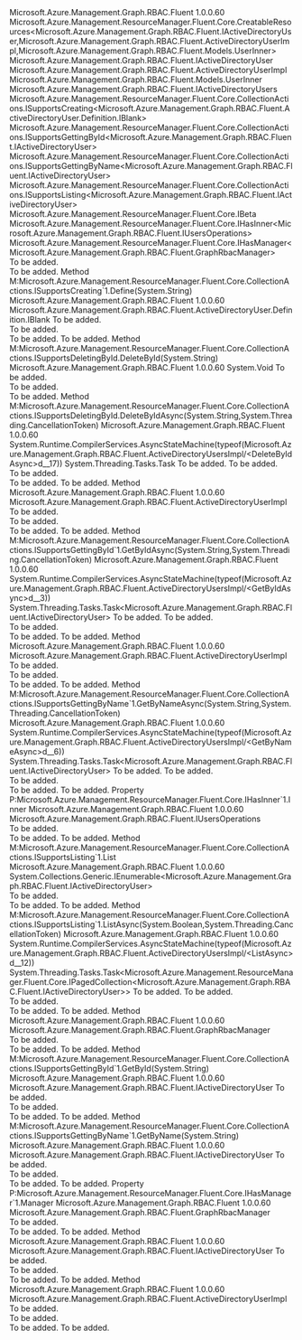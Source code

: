 <Type Name="ActiveDirectoryUsersImpl" FullName="Microsoft.Azure.Management.Graph.RBAC.Fluent.ActiveDirectoryUsersImpl">
  <TypeSignature Language="C#" Value="public class ActiveDirectoryUsersImpl : Microsoft.Azure.Management.ResourceManager.Fluent.Core.CreatableResources&lt;Microsoft.Azure.Management.Graph.RBAC.Fluent.IActiveDirectoryUser,Microsoft.Azure.Management.Graph.RBAC.Fluent.ActiveDirectoryUserImpl,Microsoft.Azure.Management.Graph.RBAC.Fluent.Models.UserInner&gt;, Microsoft.Azure.Management.Graph.RBAC.Fluent.IActiveDirectoryUsers, Microsoft.Azure.Management.ResourceManager.Fluent.Core.CollectionActions.ISupportsCreating&lt;Microsoft.Azure.Management.Graph.RBAC.Fluent.ActiveDirectoryUser.Definition.IBlank&gt;, Microsoft.Azure.Management.ResourceManager.Fluent.Core.CollectionActions.ISupportsGettingById&lt;Microsoft.Azure.Management.Graph.RBAC.Fluent.IActiveDirectoryUser&gt;, Microsoft.Azure.Management.ResourceManager.Fluent.Core.CollectionActions.ISupportsGettingByName&lt;Microsoft.Azure.Management.Graph.RBAC.Fluent.IActiveDirectoryUser&gt;, Microsoft.Azure.Management.ResourceManager.Fluent.Core.CollectionActions.ISupportsListing&lt;Microsoft.Azure.Management.Graph.RBAC.Fluent.IActiveDirectoryUser&gt;, Microsoft.Azure.Management.ResourceManager.Fluent.Core.IBeta, Microsoft.Azure.Management.ResourceManager.Fluent.Core.IHasInner&lt;Microsoft.Azure.Management.Graph.RBAC.Fluent.IUsersOperations&gt;, Microsoft.Azure.Management.ResourceManager.Fluent.Core.IHasManager&lt;Microsoft.Azure.Management.Graph.RBAC.Fluent.GraphRbacManager&gt;" />
  <TypeSignature Language="ILAsm" Value=".class public auto ansi beforefieldinit ActiveDirectoryUsersImpl extends Microsoft.Azure.Management.ResourceManager.Fluent.Core.CreatableResources`3&lt;class Microsoft.Azure.Management.Graph.RBAC.Fluent.IActiveDirectoryUser, class Microsoft.Azure.Management.Graph.RBAC.Fluent.ActiveDirectoryUserImpl, class Microsoft.Azure.Management.Graph.RBAC.Fluent.Models.UserInner&gt; implements class Microsoft.Azure.Management.Graph.RBAC.Fluent.IActiveDirectoryUsers, class Microsoft.Azure.Management.ResourceManager.Fluent.Core.CollectionActions.ISupportsCreating`1&lt;class Microsoft.Azure.Management.Graph.RBAC.Fluent.ActiveDirectoryUser.Definition.IBlank&gt;, class Microsoft.Azure.Management.ResourceManager.Fluent.Core.CollectionActions.ISupportsDeletingById, class Microsoft.Azure.Management.ResourceManager.Fluent.Core.CollectionActions.ISupportsGettingById`1&lt;class Microsoft.Azure.Management.Graph.RBAC.Fluent.IActiveDirectoryUser&gt;, class Microsoft.Azure.Management.ResourceManager.Fluent.Core.CollectionActions.ISupportsGettingByName`1&lt;class Microsoft.Azure.Management.Graph.RBAC.Fluent.IActiveDirectoryUser&gt;, class Microsoft.Azure.Management.ResourceManager.Fluent.Core.CollectionActions.ISupportsListing`1&lt;class Microsoft.Azure.Management.Graph.RBAC.Fluent.IActiveDirectoryUser&gt;, class Microsoft.Azure.Management.ResourceManager.Fluent.Core.IBeta, class Microsoft.Azure.Management.ResourceManager.Fluent.Core.IHasInner`1&lt;class Microsoft.Azure.Management.Graph.RBAC.Fluent.IUsersOperations&gt;, class Microsoft.Azure.Management.ResourceManager.Fluent.Core.IHasManager`1&lt;class Microsoft.Azure.Management.Graph.RBAC.Fluent.GraphRbacManager&gt;" />
  <TypeSignature Language="DocId" Value="T:Microsoft.Azure.Management.Graph.RBAC.Fluent.ActiveDirectoryUsersImpl" />
  <TypeSignature Language="VB.NET" Value="Public Class ActiveDirectoryUsersImpl&#xA;Inherits CreatableResources(Of IActiveDirectoryUser, ActiveDirectoryUserImpl, UserInner)&#xA;Implements IActiveDirectoryUsers, IBeta, IHasInner(Of IUsersOperations), IHasManager(Of GraphRbacManager), ISupportsCreating(Of IBlank), ISupportsGettingById(Of IActiveDirectoryUser), ISupportsGettingByName(Of IActiveDirectoryUser), ISupportsListing(Of IActiveDirectoryUser)" />
  <TypeSignature Language="F#" Value="type ActiveDirectoryUsersImpl = class&#xA;    inherit CreatableResources&lt;IActiveDirectoryUser, ActiveDirectoryUserImpl, UserInner&gt;&#xA;    interface IActiveDirectoryUsers&#xA;    interface IBeta&#xA;    interface ISupportsGettingById&lt;IActiveDirectoryUser&gt;&#xA;    interface ISupportsGettingByName&lt;IActiveDirectoryUser&gt;&#xA;    interface ISupportsListing&lt;IActiveDirectoryUser&gt;&#xA;    interface ISupportsCreating&lt;IBlank&gt;&#xA;    interface ISupportsDeletingById&#xA;    interface IHasManager&lt;GraphRbacManager&gt;&#xA;    interface IHasInner&lt;IUsersOperations&gt;" />
  <AssemblyInfo>
    <AssemblyName>Microsoft.Azure.Management.Graph.RBAC.Fluent</AssemblyName>
    <AssemblyVersion>1.0.0.60</AssemblyVersion>
  </AssemblyInfo>
  <Base>
    <BaseTypeName>Microsoft.Azure.Management.ResourceManager.Fluent.Core.CreatableResources&lt;Microsoft.Azure.Management.Graph.RBAC.Fluent.IActiveDirectoryUser,Microsoft.Azure.Management.Graph.RBAC.Fluent.ActiveDirectoryUserImpl,Microsoft.Azure.Management.Graph.RBAC.Fluent.Models.UserInner&gt;</BaseTypeName>
    <BaseTypeArguments>
      <BaseTypeArgument TypeParamName="!0">Microsoft.Azure.Management.Graph.RBAC.Fluent.IActiveDirectoryUser</BaseTypeArgument>
      <BaseTypeArgument TypeParamName="!1">Microsoft.Azure.Management.Graph.RBAC.Fluent.ActiveDirectoryUserImpl</BaseTypeArgument>
      <BaseTypeArgument TypeParamName="!2">Microsoft.Azure.Management.Graph.RBAC.Fluent.Models.UserInner</BaseTypeArgument>
    </BaseTypeArguments>
  </Base>
  <Interfaces>
    <Interface>
      <InterfaceName>Microsoft.Azure.Management.Graph.RBAC.Fluent.IActiveDirectoryUsers</InterfaceName>
    </Interface>
    <Interface>
      <InterfaceName>Microsoft.Azure.Management.ResourceManager.Fluent.Core.CollectionActions.ISupportsCreating&lt;Microsoft.Azure.Management.Graph.RBAC.Fluent.ActiveDirectoryUser.Definition.IBlank&gt;</InterfaceName>
    </Interface>
    <Interface>
      <InterfaceName>Microsoft.Azure.Management.ResourceManager.Fluent.Core.CollectionActions.ISupportsGettingById&lt;Microsoft.Azure.Management.Graph.RBAC.Fluent.IActiveDirectoryUser&gt;</InterfaceName>
    </Interface>
    <Interface>
      <InterfaceName>Microsoft.Azure.Management.ResourceManager.Fluent.Core.CollectionActions.ISupportsGettingByName&lt;Microsoft.Azure.Management.Graph.RBAC.Fluent.IActiveDirectoryUser&gt;</InterfaceName>
    </Interface>
    <Interface>
      <InterfaceName>Microsoft.Azure.Management.ResourceManager.Fluent.Core.CollectionActions.ISupportsListing&lt;Microsoft.Azure.Management.Graph.RBAC.Fluent.IActiveDirectoryUser&gt;</InterfaceName>
    </Interface>
    <Interface>
      <InterfaceName>Microsoft.Azure.Management.ResourceManager.Fluent.Core.IBeta</InterfaceName>
    </Interface>
    <Interface>
      <InterfaceName>Microsoft.Azure.Management.ResourceManager.Fluent.Core.IHasInner&lt;Microsoft.Azure.Management.Graph.RBAC.Fluent.IUsersOperations&gt;</InterfaceName>
    </Interface>
    <Interface>
      <InterfaceName>Microsoft.Azure.Management.ResourceManager.Fluent.Core.IHasManager&lt;Microsoft.Azure.Management.Graph.RBAC.Fluent.GraphRbacManager&gt;</InterfaceName>
    </Interface>
  </Interfaces>
  <Docs>
    <summary>To be added.</summary>
    <remarks>To be added.</remarks>
  </Docs>
  <Members>
    <Member MemberName="Define">
      <MemberSignature Language="C#" Value="public Microsoft.Azure.Management.Graph.RBAC.Fluent.ActiveDirectoryUser.Definition.IBlank Define (string name);" />
      <MemberSignature Language="ILAsm" Value=".method public hidebysig newslot virtual instance class Microsoft.Azure.Management.Graph.RBAC.Fluent.ActiveDirectoryUser.Definition.IBlank Define(string name) cil managed" />
      <MemberSignature Language="DocId" Value="M:Microsoft.Azure.Management.Graph.RBAC.Fluent.ActiveDirectoryUsersImpl.Define(System.String)" />
      <MemberSignature Language="VB.NET" Value="Public Function Define (name As String) As IBlank" />
      <MemberSignature Language="F#" Value="abstract member Define : string -&gt; Microsoft.Azure.Management.Graph.RBAC.Fluent.ActiveDirectoryUser.Definition.IBlank&#xA;override this.Define : string -&gt; Microsoft.Azure.Management.Graph.RBAC.Fluent.ActiveDirectoryUser.Definition.IBlank" Usage="activeDirectoryUsersImpl.Define name" />
      <MemberType>Method</MemberType>
      <Implements>
        <InterfaceMember>M:Microsoft.Azure.Management.ResourceManager.Fluent.Core.CollectionActions.ISupportsCreating`1.Define(System.String)</InterfaceMember>
      </Implements>
      <AssemblyInfo>
        <AssemblyName>Microsoft.Azure.Management.Graph.RBAC.Fluent</AssemblyName>
        <AssemblyVersion>1.0.0.60</AssemblyVersion>
      </AssemblyInfo>
      <ReturnValue>
        <ReturnType>Microsoft.Azure.Management.Graph.RBAC.Fluent.ActiveDirectoryUser.Definition.IBlank</ReturnType>
      </ReturnValue>
      <Parameters>
        <Parameter Name="name" Type="System.String" />
      </Parameters>
      <Docs>
        <param name="name">To be added.</param>
        <summary>To be added.</summary>
        <returns>To be added.</returns>
        <remarks>To be added.</remarks>
      </Docs>
    </Member>
    <Member MemberName="DeleteById">
      <MemberSignature Language="C#" Value="public override void DeleteById (string id);" />
      <MemberSignature Language="ILAsm" Value=".method public hidebysig virtual instance void DeleteById(string id) cil managed" />
      <MemberSignature Language="DocId" Value="M:Microsoft.Azure.Management.Graph.RBAC.Fluent.ActiveDirectoryUsersImpl.DeleteById(System.String)" />
      <MemberSignature Language="VB.NET" Value="Public Overrides Sub DeleteById (id As String)" />
      <MemberSignature Language="F#" Value="override this.DeleteById : string -&gt; unit" Usage="activeDirectoryUsersImpl.DeleteById id" />
      <MemberType>Method</MemberType>
      <Implements>
        <InterfaceMember>M:Microsoft.Azure.Management.ResourceManager.Fluent.Core.CollectionActions.ISupportsDeletingById.DeleteById(System.String)</InterfaceMember>
      </Implements>
      <AssemblyInfo>
        <AssemblyName>Microsoft.Azure.Management.Graph.RBAC.Fluent</AssemblyName>
        <AssemblyVersion>1.0.0.60</AssemblyVersion>
      </AssemblyInfo>
      <ReturnValue>
        <ReturnType>System.Void</ReturnType>
      </ReturnValue>
      <Parameters>
        <Parameter Name="id" Type="System.String" />
      </Parameters>
      <Docs>
        <param name="id">To be added.</param>
        <summary>To be added.</summary>
        <remarks>To be added.</remarks>
      </Docs>
    </Member>
    <Member MemberName="DeleteByIdAsync">
      <MemberSignature Language="C#" Value="public override System.Threading.Tasks.Task DeleteByIdAsync (string id, System.Threading.CancellationToken cancellationToken = null);" />
      <MemberSignature Language="ILAsm" Value=".method public hidebysig virtual instance class System.Threading.Tasks.Task DeleteByIdAsync(string id, valuetype System.Threading.CancellationToken cancellationToken) cil managed" />
      <MemberSignature Language="DocId" Value="M:Microsoft.Azure.Management.Graph.RBAC.Fluent.ActiveDirectoryUsersImpl.DeleteByIdAsync(System.String,System.Threading.CancellationToken)" />
      <MemberSignature Language="F#" Value="override this.DeleteByIdAsync : string * System.Threading.CancellationToken -&gt; System.Threading.Tasks.Task" Usage="activeDirectoryUsersImpl.DeleteByIdAsync (id, cancellationToken)" />
      <MemberType>Method</MemberType>
      <Implements>
        <InterfaceMember>M:Microsoft.Azure.Management.ResourceManager.Fluent.Core.CollectionActions.ISupportsDeletingById.DeleteByIdAsync(System.String,System.Threading.CancellationToken)</InterfaceMember>
      </Implements>
      <AssemblyInfo>
        <AssemblyName>Microsoft.Azure.Management.Graph.RBAC.Fluent</AssemblyName>
        <AssemblyVersion>1.0.0.60</AssemblyVersion>
      </AssemblyInfo>
      <Attributes>
        <Attribute>
          <AttributeName>System.Runtime.CompilerServices.AsyncStateMachine(typeof(Microsoft.Azure.Management.Graph.RBAC.Fluent.ActiveDirectoryUsersImpl/&lt;DeleteByIdAsync&gt;d__17))</AttributeName>
        </Attribute>
      </Attributes>
      <ReturnValue>
        <ReturnType>System.Threading.Tasks.Task</ReturnType>
      </ReturnValue>
      <Parameters>
        <Parameter Name="id" Type="System.String" />
        <Parameter Name="cancellationToken" Type="System.Threading.CancellationToken" />
      </Parameters>
      <Docs>
        <param name="id">To be added.</param>
        <param name="cancellationToken">To be added.</param>
        <summary>To be added.</summary>
        <returns>To be added.</returns>
        <remarks>To be added.</remarks>
      </Docs>
    </Member>
    <Member MemberName="GetById">
      <MemberSignature Language="C#" Value="public Microsoft.Azure.Management.Graph.RBAC.Fluent.ActiveDirectoryUserImpl GetById (string objectId);" />
      <MemberSignature Language="ILAsm" Value=".method public hidebysig instance class Microsoft.Azure.Management.Graph.RBAC.Fluent.ActiveDirectoryUserImpl GetById(string objectId) cil managed" />
      <MemberSignature Language="DocId" Value="M:Microsoft.Azure.Management.Graph.RBAC.Fluent.ActiveDirectoryUsersImpl.GetById(System.String)" />
      <MemberSignature Language="VB.NET" Value="Public Function GetById (objectId As String) As ActiveDirectoryUserImpl" />
      <MemberSignature Language="F#" Value="member this.GetById : string -&gt; Microsoft.Azure.Management.Graph.RBAC.Fluent.ActiveDirectoryUserImpl" Usage="activeDirectoryUsersImpl.GetById objectId" />
      <MemberType>Method</MemberType>
      <AssemblyInfo>
        <AssemblyName>Microsoft.Azure.Management.Graph.RBAC.Fluent</AssemblyName>
        <AssemblyVersion>1.0.0.60</AssemblyVersion>
      </AssemblyInfo>
      <ReturnValue>
        <ReturnType>Microsoft.Azure.Management.Graph.RBAC.Fluent.ActiveDirectoryUserImpl</ReturnType>
      </ReturnValue>
      <Parameters>
        <Parameter Name="objectId" Type="System.String" />
      </Parameters>
      <Docs>
        <param name="objectId">To be added.</param>
        <summary>To be added.</summary>
        <returns>To be added.</returns>
        <remarks>To be added.</remarks>
      </Docs>
    </Member>
    <Member MemberName="GetByIdAsync">
      <MemberSignature Language="C#" Value="public System.Threading.Tasks.Task&lt;Microsoft.Azure.Management.Graph.RBAC.Fluent.IActiveDirectoryUser&gt; GetByIdAsync (string id, System.Threading.CancellationToken cancellationToken = null);" />
      <MemberSignature Language="ILAsm" Value=".method public hidebysig newslot virtual instance class System.Threading.Tasks.Task`1&lt;class Microsoft.Azure.Management.Graph.RBAC.Fluent.IActiveDirectoryUser&gt; GetByIdAsync(string id, valuetype System.Threading.CancellationToken cancellationToken) cil managed" />
      <MemberSignature Language="DocId" Value="M:Microsoft.Azure.Management.Graph.RBAC.Fluent.ActiveDirectoryUsersImpl.GetByIdAsync(System.String,System.Threading.CancellationToken)" />
      <MemberSignature Language="F#" Value="abstract member GetByIdAsync : string * System.Threading.CancellationToken -&gt; System.Threading.Tasks.Task&lt;Microsoft.Azure.Management.Graph.RBAC.Fluent.IActiveDirectoryUser&gt;&#xA;override this.GetByIdAsync : string * System.Threading.CancellationToken -&gt; System.Threading.Tasks.Task&lt;Microsoft.Azure.Management.Graph.RBAC.Fluent.IActiveDirectoryUser&gt;" Usage="activeDirectoryUsersImpl.GetByIdAsync (id, cancellationToken)" />
      <MemberType>Method</MemberType>
      <Implements>
        <InterfaceMember>M:Microsoft.Azure.Management.ResourceManager.Fluent.Core.CollectionActions.ISupportsGettingById`1.GetByIdAsync(System.String,System.Threading.CancellationToken)</InterfaceMember>
      </Implements>
      <AssemblyInfo>
        <AssemblyName>Microsoft.Azure.Management.Graph.RBAC.Fluent</AssemblyName>
        <AssemblyVersion>1.0.0.60</AssemblyVersion>
      </AssemblyInfo>
      <Attributes>
        <Attribute>
          <AttributeName>System.Runtime.CompilerServices.AsyncStateMachine(typeof(Microsoft.Azure.Management.Graph.RBAC.Fluent.ActiveDirectoryUsersImpl/&lt;GetByIdAsync&gt;d__3))</AttributeName>
        </Attribute>
      </Attributes>
      <ReturnValue>
        <ReturnType>System.Threading.Tasks.Task&lt;Microsoft.Azure.Management.Graph.RBAC.Fluent.IActiveDirectoryUser&gt;</ReturnType>
      </ReturnValue>
      <Parameters>
        <Parameter Name="id" Type="System.String" />
        <Parameter Name="cancellationToken" Type="System.Threading.CancellationToken" />
      </Parameters>
      <Docs>
        <param name="id">To be added.</param>
        <param name="cancellationToken">To be added.</param>
        <summary>To be added.</summary>
        <returns>To be added.</returns>
        <remarks>To be added.</remarks>
      </Docs>
    </Member>
    <Member MemberName="GetByName">
      <MemberSignature Language="C#" Value="public Microsoft.Azure.Management.Graph.RBAC.Fluent.ActiveDirectoryUserImpl GetByName (string upn);" />
      <MemberSignature Language="ILAsm" Value=".method public hidebysig instance class Microsoft.Azure.Management.Graph.RBAC.Fluent.ActiveDirectoryUserImpl GetByName(string upn) cil managed" />
      <MemberSignature Language="DocId" Value="M:Microsoft.Azure.Management.Graph.RBAC.Fluent.ActiveDirectoryUsersImpl.GetByName(System.String)" />
      <MemberSignature Language="VB.NET" Value="Public Function GetByName (upn As String) As ActiveDirectoryUserImpl" />
      <MemberSignature Language="F#" Value="member this.GetByName : string -&gt; Microsoft.Azure.Management.Graph.RBAC.Fluent.ActiveDirectoryUserImpl" Usage="activeDirectoryUsersImpl.GetByName upn" />
      <MemberType>Method</MemberType>
      <AssemblyInfo>
        <AssemblyName>Microsoft.Azure.Management.Graph.RBAC.Fluent</AssemblyName>
        <AssemblyVersion>1.0.0.60</AssemblyVersion>
      </AssemblyInfo>
      <ReturnValue>
        <ReturnType>Microsoft.Azure.Management.Graph.RBAC.Fluent.ActiveDirectoryUserImpl</ReturnType>
      </ReturnValue>
      <Parameters>
        <Parameter Name="upn" Type="System.String" />
      </Parameters>
      <Docs>
        <param name="upn">To be added.</param>
        <summary>To be added.</summary>
        <returns>To be added.</returns>
        <remarks>To be added.</remarks>
      </Docs>
    </Member>
    <Member MemberName="GetByNameAsync">
      <MemberSignature Language="C#" Value="public System.Threading.Tasks.Task&lt;Microsoft.Azure.Management.Graph.RBAC.Fluent.IActiveDirectoryUser&gt; GetByNameAsync (string name, System.Threading.CancellationToken cancellationToken = null);" />
      <MemberSignature Language="ILAsm" Value=".method public hidebysig newslot virtual instance class System.Threading.Tasks.Task`1&lt;class Microsoft.Azure.Management.Graph.RBAC.Fluent.IActiveDirectoryUser&gt; GetByNameAsync(string name, valuetype System.Threading.CancellationToken cancellationToken) cil managed" />
      <MemberSignature Language="DocId" Value="M:Microsoft.Azure.Management.Graph.RBAC.Fluent.ActiveDirectoryUsersImpl.GetByNameAsync(System.String,System.Threading.CancellationToken)" />
      <MemberSignature Language="F#" Value="abstract member GetByNameAsync : string * System.Threading.CancellationToken -&gt; System.Threading.Tasks.Task&lt;Microsoft.Azure.Management.Graph.RBAC.Fluent.IActiveDirectoryUser&gt;&#xA;override this.GetByNameAsync : string * System.Threading.CancellationToken -&gt; System.Threading.Tasks.Task&lt;Microsoft.Azure.Management.Graph.RBAC.Fluent.IActiveDirectoryUser&gt;" Usage="activeDirectoryUsersImpl.GetByNameAsync (name, cancellationToken)" />
      <MemberType>Method</MemberType>
      <Implements>
        <InterfaceMember>M:Microsoft.Azure.Management.ResourceManager.Fluent.Core.CollectionActions.ISupportsGettingByName`1.GetByNameAsync(System.String,System.Threading.CancellationToken)</InterfaceMember>
      </Implements>
      <AssemblyInfo>
        <AssemblyName>Microsoft.Azure.Management.Graph.RBAC.Fluent</AssemblyName>
        <AssemblyVersion>1.0.0.60</AssemblyVersion>
      </AssemblyInfo>
      <Attributes>
        <Attribute>
          <AttributeName>System.Runtime.CompilerServices.AsyncStateMachine(typeof(Microsoft.Azure.Management.Graph.RBAC.Fluent.ActiveDirectoryUsersImpl/&lt;GetByNameAsync&gt;d__6))</AttributeName>
        </Attribute>
      </Attributes>
      <ReturnValue>
        <ReturnType>System.Threading.Tasks.Task&lt;Microsoft.Azure.Management.Graph.RBAC.Fluent.IActiveDirectoryUser&gt;</ReturnType>
      </ReturnValue>
      <Parameters>
        <Parameter Name="name" Type="System.String" />
        <Parameter Name="cancellationToken" Type="System.Threading.CancellationToken" />
      </Parameters>
      <Docs>
        <param name="name">To be added.</param>
        <param name="cancellationToken">To be added.</param>
        <summary>To be added.</summary>
        <returns>To be added.</returns>
        <remarks>To be added.</remarks>
      </Docs>
    </Member>
    <Member MemberName="Inner">
      <MemberSignature Language="C#" Value="public Microsoft.Azure.Management.Graph.RBAC.Fluent.IUsersOperations Inner { get; }" />
      <MemberSignature Language="ILAsm" Value=".property instance class Microsoft.Azure.Management.Graph.RBAC.Fluent.IUsersOperations Inner" />
      <MemberSignature Language="DocId" Value="P:Microsoft.Azure.Management.Graph.RBAC.Fluent.ActiveDirectoryUsersImpl.Inner" />
      <MemberSignature Language="VB.NET" Value="Public ReadOnly Property Inner As IUsersOperations" />
      <MemberSignature Language="F#" Value="member this.Inner : Microsoft.Azure.Management.Graph.RBAC.Fluent.IUsersOperations" Usage="Microsoft.Azure.Management.Graph.RBAC.Fluent.ActiveDirectoryUsersImpl.Inner" />
      <MemberType>Property</MemberType>
      <Implements>
        <InterfaceMember>P:Microsoft.Azure.Management.ResourceManager.Fluent.Core.IHasInner`1.Inner</InterfaceMember>
      </Implements>
      <AssemblyInfo>
        <AssemblyName>Microsoft.Azure.Management.Graph.RBAC.Fluent</AssemblyName>
        <AssemblyVersion>1.0.0.60</AssemblyVersion>
      </AssemblyInfo>
      <ReturnValue>
        <ReturnType>Microsoft.Azure.Management.Graph.RBAC.Fluent.IUsersOperations</ReturnType>
      </ReturnValue>
      <Docs>
        <summary>To be added.</summary>
        <value>To be added.</value>
        <remarks>To be added.</remarks>
      </Docs>
    </Member>
    <Member MemberName="List">
      <MemberSignature Language="C#" Value="public System.Collections.Generic.IEnumerable&lt;Microsoft.Azure.Management.Graph.RBAC.Fluent.IActiveDirectoryUser&gt; List ();" />
      <MemberSignature Language="ILAsm" Value=".method public hidebysig newslot virtual instance class System.Collections.Generic.IEnumerable`1&lt;class Microsoft.Azure.Management.Graph.RBAC.Fluent.IActiveDirectoryUser&gt; List() cil managed" />
      <MemberSignature Language="DocId" Value="M:Microsoft.Azure.Management.Graph.RBAC.Fluent.ActiveDirectoryUsersImpl.List" />
      <MemberSignature Language="VB.NET" Value="Public Function List () As IEnumerable(Of IActiveDirectoryUser)" />
      <MemberSignature Language="F#" Value="abstract member List : unit -&gt; seq&lt;Microsoft.Azure.Management.Graph.RBAC.Fluent.IActiveDirectoryUser&gt;&#xA;override this.List : unit -&gt; seq&lt;Microsoft.Azure.Management.Graph.RBAC.Fluent.IActiveDirectoryUser&gt;" Usage="activeDirectoryUsersImpl.List " />
      <MemberType>Method</MemberType>
      <Implements>
        <InterfaceMember>M:Microsoft.Azure.Management.ResourceManager.Fluent.Core.CollectionActions.ISupportsListing`1.List</InterfaceMember>
      </Implements>
      <AssemblyInfo>
        <AssemblyName>Microsoft.Azure.Management.Graph.RBAC.Fluent</AssemblyName>
        <AssemblyVersion>1.0.0.60</AssemblyVersion>
      </AssemblyInfo>
      <ReturnValue>
        <ReturnType>System.Collections.Generic.IEnumerable&lt;Microsoft.Azure.Management.Graph.RBAC.Fluent.IActiveDirectoryUser&gt;</ReturnType>
      </ReturnValue>
      <Parameters />
      <Docs>
        <summary>To be added.</summary>
        <returns>To be added.</returns>
        <remarks>To be added.</remarks>
      </Docs>
    </Member>
    <Member MemberName="ListAsync">
      <MemberSignature Language="C#" Value="public System.Threading.Tasks.Task&lt;Microsoft.Azure.Management.ResourceManager.Fluent.Core.IPagedCollection&lt;Microsoft.Azure.Management.Graph.RBAC.Fluent.IActiveDirectoryUser&gt;&gt; ListAsync (bool loadAllPages = true, System.Threading.CancellationToken cancellationToken = null);" />
      <MemberSignature Language="ILAsm" Value=".method public hidebysig newslot virtual instance class System.Threading.Tasks.Task`1&lt;class Microsoft.Azure.Management.ResourceManager.Fluent.Core.IPagedCollection`1&lt;class Microsoft.Azure.Management.Graph.RBAC.Fluent.IActiveDirectoryUser&gt;&gt; ListAsync(bool loadAllPages, valuetype System.Threading.CancellationToken cancellationToken) cil managed" />
      <MemberSignature Language="DocId" Value="M:Microsoft.Azure.Management.Graph.RBAC.Fluent.ActiveDirectoryUsersImpl.ListAsync(System.Boolean,System.Threading.CancellationToken)" />
      <MemberSignature Language="F#" Value="abstract member ListAsync : bool * System.Threading.CancellationToken -&gt; System.Threading.Tasks.Task&lt;Microsoft.Azure.Management.ResourceManager.Fluent.Core.IPagedCollection&lt;Microsoft.Azure.Management.Graph.RBAC.Fluent.IActiveDirectoryUser&gt;&gt;&#xA;override this.ListAsync : bool * System.Threading.CancellationToken -&gt; System.Threading.Tasks.Task&lt;Microsoft.Azure.Management.ResourceManager.Fluent.Core.IPagedCollection&lt;Microsoft.Azure.Management.Graph.RBAC.Fluent.IActiveDirectoryUser&gt;&gt;" Usage="activeDirectoryUsersImpl.ListAsync (loadAllPages, cancellationToken)" />
      <MemberType>Method</MemberType>
      <Implements>
        <InterfaceMember>M:Microsoft.Azure.Management.ResourceManager.Fluent.Core.CollectionActions.ISupportsListing`1.ListAsync(System.Boolean,System.Threading.CancellationToken)</InterfaceMember>
      </Implements>
      <AssemblyInfo>
        <AssemblyName>Microsoft.Azure.Management.Graph.RBAC.Fluent</AssemblyName>
        <AssemblyVersion>1.0.0.60</AssemblyVersion>
      </AssemblyInfo>
      <Attributes>
        <Attribute>
          <AttributeName>System.Runtime.CompilerServices.AsyncStateMachine(typeof(Microsoft.Azure.Management.Graph.RBAC.Fluent.ActiveDirectoryUsersImpl/&lt;ListAsync&gt;d__12))</AttributeName>
        </Attribute>
      </Attributes>
      <ReturnValue>
        <ReturnType>System.Threading.Tasks.Task&lt;Microsoft.Azure.Management.ResourceManager.Fluent.Core.IPagedCollection&lt;Microsoft.Azure.Management.Graph.RBAC.Fluent.IActiveDirectoryUser&gt;&gt;</ReturnType>
      </ReturnValue>
      <Parameters>
        <Parameter Name="loadAllPages" Type="System.Boolean" />
        <Parameter Name="cancellationToken" Type="System.Threading.CancellationToken" />
      </Parameters>
      <Docs>
        <param name="loadAllPages">To be added.</param>
        <param name="cancellationToken">To be added.</param>
        <summary>To be added.</summary>
        <returns>To be added.</returns>
        <remarks>To be added.</remarks>
      </Docs>
    </Member>
    <Member MemberName="Manager">
      <MemberSignature Language="C#" Value="public Microsoft.Azure.Management.Graph.RBAC.Fluent.GraphRbacManager Manager ();" />
      <MemberSignature Language="ILAsm" Value=".method public hidebysig instance class Microsoft.Azure.Management.Graph.RBAC.Fluent.GraphRbacManager Manager() cil managed" />
      <MemberSignature Language="DocId" Value="M:Microsoft.Azure.Management.Graph.RBAC.Fluent.ActiveDirectoryUsersImpl.Manager" />
      <MemberSignature Language="VB.NET" Value="Public Function Manager () As GraphRbacManager" />
      <MemberSignature Language="F#" Value="member this.Manager : unit -&gt; Microsoft.Azure.Management.Graph.RBAC.Fluent.GraphRbacManager" Usage="activeDirectoryUsersImpl.Manager " />
      <MemberType>Method</MemberType>
      <AssemblyInfo>
        <AssemblyName>Microsoft.Azure.Management.Graph.RBAC.Fluent</AssemblyName>
        <AssemblyVersion>1.0.0.60</AssemblyVersion>
      </AssemblyInfo>
      <ReturnValue>
        <ReturnType>Microsoft.Azure.Management.Graph.RBAC.Fluent.GraphRbacManager</ReturnType>
      </ReturnValue>
      <Parameters />
      <Docs>
        <summary>To be added.</summary>
        <returns>To be added.</returns>
        <remarks>To be added.</remarks>
      </Docs>
    </Member>
    <Member MemberName="Microsoft.Azure.Management.ResourceManager.Fluent.Core.CollectionActions.ISupportsGettingById&lt;Microsoft.Azure.Management.Graph.RBAC.Fluent.IActiveDirectoryUser&gt;.GetById">
      <MemberSignature Language="C#" Value="Microsoft.Azure.Management.Graph.RBAC.Fluent.IActiveDirectoryUser ISupportsGettingById&lt;IActiveDirectoryUser&gt;.GetById (string id);" />
      <MemberSignature Language="ILAsm" Value=".method hidebysig newslot virtual instance class Microsoft.Azure.Management.Graph.RBAC.Fluent.IActiveDirectoryUser Microsoft.Azure.Management.ResourceManager.Fluent.Core.CollectionActions.ISupportsGettingById&lt;Microsoft.Azure.Management.Graph.RBAC.Fluent.IActiveDirectoryUser&gt;.GetById(string id) cil managed" />
      <MemberSignature Language="DocId" Value="M:Microsoft.Azure.Management.Graph.RBAC.Fluent.ActiveDirectoryUsersImpl.Microsoft#Azure#Management#ResourceManager#Fluent#Core#CollectionActions#ISupportsGettingById&lt;Microsoft#Azure#Management#Graph#RBAC#Fluent#IActiveDirectoryUser&gt;#GetById(System.String)" />
      <MemberSignature Language="VB.NET" Value="Function GetById (id As String) As IActiveDirectoryUser Implements ISupportsGettingById(Of IActiveDirectoryUser).GetById" />
      <MemberType>Method</MemberType>
      <Implements>
        <InterfaceMember>M:Microsoft.Azure.Management.ResourceManager.Fluent.Core.CollectionActions.ISupportsGettingById`1.GetById(System.String)</InterfaceMember>
      </Implements>
      <AssemblyInfo>
        <AssemblyName>Microsoft.Azure.Management.Graph.RBAC.Fluent</AssemblyName>
        <AssemblyVersion>1.0.0.60</AssemblyVersion>
      </AssemblyInfo>
      <ReturnValue>
        <ReturnType>Microsoft.Azure.Management.Graph.RBAC.Fluent.IActiveDirectoryUser</ReturnType>
      </ReturnValue>
      <Parameters>
        <Parameter Name="id" Type="System.String" />
      </Parameters>
      <Docs>
        <param name="id">To be added.</param>
        <summary>To be added.</summary>
        <returns>To be added.</returns>
        <remarks>To be added.</remarks>
      </Docs>
    </Member>
    <Member MemberName="Microsoft.Azure.Management.ResourceManager.Fluent.Core.CollectionActions.ISupportsGettingByName&lt;Microsoft.Azure.Management.Graph.RBAC.Fluent.IActiveDirectoryUser&gt;.GetByName">
      <MemberSignature Language="C#" Value="Microsoft.Azure.Management.Graph.RBAC.Fluent.IActiveDirectoryUser ISupportsGettingByName&lt;IActiveDirectoryUser&gt;.GetByName (string name);" />
      <MemberSignature Language="ILAsm" Value=".method hidebysig newslot virtual instance class Microsoft.Azure.Management.Graph.RBAC.Fluent.IActiveDirectoryUser Microsoft.Azure.Management.ResourceManager.Fluent.Core.CollectionActions.ISupportsGettingByName&lt;Microsoft.Azure.Management.Graph.RBAC.Fluent.IActiveDirectoryUser&gt;.GetByName(string name) cil managed" />
      <MemberSignature Language="DocId" Value="M:Microsoft.Azure.Management.Graph.RBAC.Fluent.ActiveDirectoryUsersImpl.Microsoft#Azure#Management#ResourceManager#Fluent#Core#CollectionActions#ISupportsGettingByName&lt;Microsoft#Azure#Management#Graph#RBAC#Fluent#IActiveDirectoryUser&gt;#GetByName(System.String)" />
      <MemberSignature Language="VB.NET" Value="Function GetByName (name As String) As IActiveDirectoryUser Implements ISupportsGettingByName(Of IActiveDirectoryUser).GetByName" />
      <MemberType>Method</MemberType>
      <Implements>
        <InterfaceMember>M:Microsoft.Azure.Management.ResourceManager.Fluent.Core.CollectionActions.ISupportsGettingByName`1.GetByName(System.String)</InterfaceMember>
      </Implements>
      <AssemblyInfo>
        <AssemblyName>Microsoft.Azure.Management.Graph.RBAC.Fluent</AssemblyName>
        <AssemblyVersion>1.0.0.60</AssemblyVersion>
      </AssemblyInfo>
      <ReturnValue>
        <ReturnType>Microsoft.Azure.Management.Graph.RBAC.Fluent.IActiveDirectoryUser</ReturnType>
      </ReturnValue>
      <Parameters>
        <Parameter Name="name" Type="System.String" />
      </Parameters>
      <Docs>
        <param name="name">To be added.</param>
        <summary>To be added.</summary>
        <returns>To be added.</returns>
        <remarks>To be added.</remarks>
      </Docs>
    </Member>
    <Member MemberName="Microsoft.Azure.Management.ResourceManager.Fluent.Core.IHasManager&lt;Microsoft.Azure.Management.Graph.RBAC.Fluent.GraphRbacManager&gt;.Manager">
      <MemberSignature Language="C#" Value="Microsoft.Azure.Management.Graph.RBAC.Fluent.GraphRbacManager Microsoft.Azure.Management.ResourceManager.Fluent.Core.IHasManager&lt;Microsoft.Azure.Management.Graph.RBAC.Fluent.GraphRbacManager&gt;.Manager { get; }" />
      <MemberSignature Language="ILAsm" Value=".property instance class Microsoft.Azure.Management.Graph.RBAC.Fluent.GraphRbacManager Microsoft.Azure.Management.ResourceManager.Fluent.Core.IHasManager&lt;Microsoft.Azure.Management.Graph.RBAC.Fluent.GraphRbacManager&gt;.Manager" />
      <MemberSignature Language="DocId" Value="P:Microsoft.Azure.Management.Graph.RBAC.Fluent.ActiveDirectoryUsersImpl.Microsoft#Azure#Management#ResourceManager#Fluent#Core#IHasManager&lt;Microsoft#Azure#Management#Graph#RBAC#Fluent#GraphRbacManager&gt;#Manager" />
      <MemberSignature Language="VB.NET" Value=" ReadOnly Property Manager As GraphRbacManager Implements IHasManager(Of GraphRbacManager).Manager" />
      <MemberSignature Language="F#" Usage="Microsoft.Azure.Management.Graph.RBAC.Fluent.ActiveDirectoryUsersImpl.Microsoft.Azure.Management.ResourceManager.Fluent.Core.IHasManager&lt;Microsoft.Azure.Management.Graph.RBAC.Fluent.GraphRbacManager&gt;.Manager" />
      <MemberType>Property</MemberType>
      <Implements>
        <InterfaceMember>P:Microsoft.Azure.Management.ResourceManager.Fluent.Core.IHasManager`1.Manager</InterfaceMember>
      </Implements>
      <AssemblyInfo>
        <AssemblyName>Microsoft.Azure.Management.Graph.RBAC.Fluent</AssemblyName>
        <AssemblyVersion>1.0.0.60</AssemblyVersion>
      </AssemblyInfo>
      <ReturnValue>
        <ReturnType>Microsoft.Azure.Management.Graph.RBAC.Fluent.GraphRbacManager</ReturnType>
      </ReturnValue>
      <Docs>
        <summary>To be added.</summary>
        <value>To be added.</value>
        <remarks>To be added.</remarks>
      </Docs>
    </Member>
    <Member MemberName="WrapModel">
      <MemberSignature Language="C#" Value="protected override Microsoft.Azure.Management.Graph.RBAC.Fluent.IActiveDirectoryUser WrapModel (Microsoft.Azure.Management.Graph.RBAC.Fluent.Models.UserInner userInner);" />
      <MemberSignature Language="ILAsm" Value=".method familyhidebysig virtual instance class Microsoft.Azure.Management.Graph.RBAC.Fluent.IActiveDirectoryUser WrapModel(class Microsoft.Azure.Management.Graph.RBAC.Fluent.Models.UserInner userInner) cil managed" />
      <MemberSignature Language="DocId" Value="M:Microsoft.Azure.Management.Graph.RBAC.Fluent.ActiveDirectoryUsersImpl.WrapModel(Microsoft.Azure.Management.Graph.RBAC.Fluent.Models.UserInner)" />
      <MemberSignature Language="F#" Value="override this.WrapModel : Microsoft.Azure.Management.Graph.RBAC.Fluent.Models.UserInner -&gt; Microsoft.Azure.Management.Graph.RBAC.Fluent.IActiveDirectoryUser" Usage="activeDirectoryUsersImpl.WrapModel userInner" />
      <MemberType>Method</MemberType>
      <AssemblyInfo>
        <AssemblyName>Microsoft.Azure.Management.Graph.RBAC.Fluent</AssemblyName>
        <AssemblyVersion>1.0.0.60</AssemblyVersion>
      </AssemblyInfo>
      <ReturnValue>
        <ReturnType>Microsoft.Azure.Management.Graph.RBAC.Fluent.IActiveDirectoryUser</ReturnType>
      </ReturnValue>
      <Parameters>
        <Parameter Name="userInner" Type="Microsoft.Azure.Management.Graph.RBAC.Fluent.Models.UserInner" />
      </Parameters>
      <Docs>
        <param name="userInner">To be added.</param>
        <summary>To be added.</summary>
        <returns>To be added.</returns>
        <remarks>To be added.</remarks>
      </Docs>
    </Member>
    <Member MemberName="WrapModel">
      <MemberSignature Language="C#" Value="protected override Microsoft.Azure.Management.Graph.RBAC.Fluent.ActiveDirectoryUserImpl WrapModel (string name);" />
      <MemberSignature Language="ILAsm" Value=".method familyhidebysig virtual instance class Microsoft.Azure.Management.Graph.RBAC.Fluent.ActiveDirectoryUserImpl WrapModel(string name) cil managed" />
      <MemberSignature Language="DocId" Value="M:Microsoft.Azure.Management.Graph.RBAC.Fluent.ActiveDirectoryUsersImpl.WrapModel(System.String)" />
      <MemberSignature Language="VB.NET" Value="Protected Overrides Function WrapModel (name As String) As ActiveDirectoryUserImpl" />
      <MemberSignature Language="F#" Value="override this.WrapModel : string -&gt; Microsoft.Azure.Management.Graph.RBAC.Fluent.ActiveDirectoryUserImpl" Usage="activeDirectoryUsersImpl.WrapModel name" />
      <MemberType>Method</MemberType>
      <AssemblyInfo>
        <AssemblyName>Microsoft.Azure.Management.Graph.RBAC.Fluent</AssemblyName>
        <AssemblyVersion>1.0.0.60</AssemblyVersion>
      </AssemblyInfo>
      <ReturnValue>
        <ReturnType>Microsoft.Azure.Management.Graph.RBAC.Fluent.ActiveDirectoryUserImpl</ReturnType>
      </ReturnValue>
      <Parameters>
        <Parameter Name="name" Type="System.String" />
      </Parameters>
      <Docs>
        <param name="name">To be added.</param>
        <summary>To be added.</summary>
        <returns>To be added.</returns>
        <remarks>To be added.</remarks>
      </Docs>
    </Member>
  </Members>
</Type>